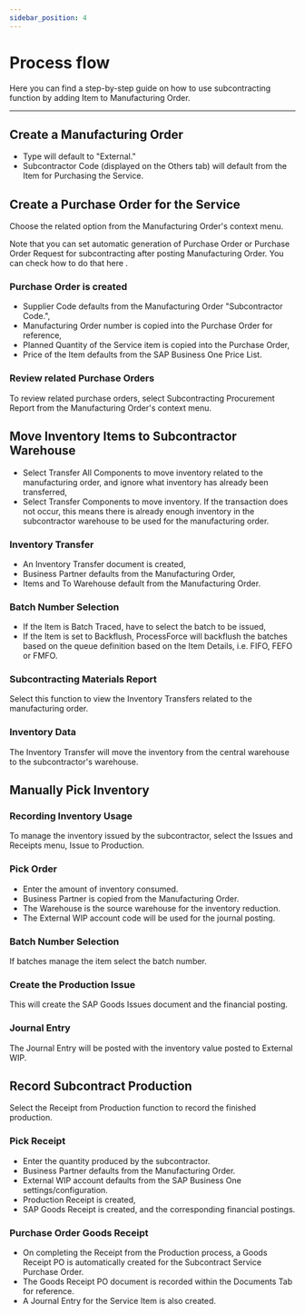 ```yaml
---
sidebar_position: 4
---
```


# Process flow

Here you can find a step-by-step guide on how to use subcontracting function by adding Item to Manufacturing Order.

---

## Create a Manufacturing Order

- Type will default to "External."
- Subcontractor Code (displayed on the Others tab) will default from the Item for Purchasing the Service.

## Create a Purchase Order for the Service

Choose the related option from the Manufacturing Order's context menu.

Note that you can set automatic generation of Purchase Order or Purchase Order Request for subcontracting after posting Manufacturing Order. You can check how to do that here <!-- TODO: Add Link -->.

### Purchase Order is created

- Supplier Code defaults from the Manufacturing Order "Subcontractor Code.",
- Manufacturing Order number is copied into the Purchase Order for reference,
- Planned Quantity of the Service item is copied into the Purchase Order,
- Price of the Item defaults from the SAP Business One Price List.

### Review related Purchase Orders

To review related purchase orders, select Subcontracting Procurement Report from the Manufacturing Order's context menu.

## Move Inventory Items to Subcontractor Warehouse

- Select Transfer All Components to move inventory related to the manufacturing order, and ignore what inventory has already been transferred,
- Select Transfer Components to move inventory. If the transaction does not occur, this means there is already enough inventory in the subcontractor warehouse to be used for the manufacturing order.

### Inventory Transfer

- An Inventory Transfer document is created,
- Business Partner defaults from the Manufacturing Order,
- Items and To Warehouse default from the Manufacturing Order.

### Batch Number Selection

- If the Item is Batch Traced, have to select the batch to be issued,
- If the Item is set to Backflush, ProcessForce will backflush the batches based on the queue definition based on the Item Details, i.e. FIFO, FEFO or FMFO.

### Subcontracting Materials Report

Select this function to view the Inventory Transfers related to the manufacturing order.

### Inventory Data

The Inventory Transfer will move the inventory from the central warehouse to the subcontractor's warehouse.

## Manually Pick Inventory

### Recording Inventory Usage

To manage the inventory issued by the subcontractor, select the Issues and Receipts menu, Issue to Production.

### Pick Order

- Enter the amount of inventory consumed.
- Business Partner is copied from the Manufacturing Order.
- The Warehouse is the source warehouse for the inventory reduction.
- The External WIP account code will be used for the journal posting.

### Batch Number Selection

If batches manage the item select the batch number.

### Create the Production Issue

This will create the SAP Goods Issues document and the financial posting.

### Journal Entry

The Journal Entry will be posted with the inventory value posted to External WIP.

## Record Subcontract Production

Select the Receipt from Production function to record the finished production.

### Pick Receipt

- Enter the quantity produced by the subcontractor.
- Business Partner defaults from the Manufacturing Order.
- External WIP account defaults from the SAP Business One settings/configuration.
- Production Receipt is created,
- SAP Goods Receipt is created, and the corresponding financial postings.

### Purchase Order Goods Receipt

- On completing the Receipt from the Production process, a Goods Receipt PO is automatically created for the Subcontract Service Purchase Order.
- The Goods Receipt PO document is recorded within the Documents Tab for reference.
- A Journal Entry for the Service Item is also created.
